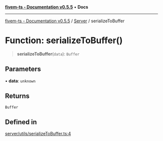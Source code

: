 [**fivem-ts - Documentation v0.5.5**](../../../README.md) • **Docs**

***

[fivem-ts - Documentation v0.5.5](../../../README.md) / [Server](../README.md) / serializeToBuffer

# Function: serializeToBuffer()

> **serializeToBuffer**(`data`): `Buffer`

## Parameters

• **data**: `unknown`

## Returns

`Buffer`

## Defined in

[server/utils/serializeToBuffer.ts:4](https://github.com/Purpose-Dev/fivem-ts/blob/main/src/server/utils/serializeToBuffer.ts#L4)
